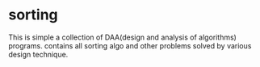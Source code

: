 # sorting
This is simple a collection of DAA(design and analysis of algorithms) programs.
contains all sorting algo and other problems solved by various design technique.
